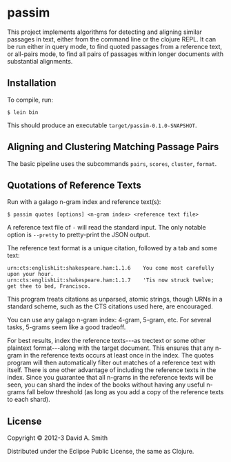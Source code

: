# passim

This project implements algorithms for detecting and aligning similar
passages in text, either from the command line or the clojure REPL.
It can be run either in query mode, to find quoted passages from a
reference text, or all-pairs mode, to find all pairs of passages
within longer documents with substantial alignments.

## Installation

To compile, run:

    $ lein bin

This should produce an executable `target/passim-0.1.0-SNAPSHOT`.

## Aligning and Clustering Matching Passage Pairs

The basic pipeline uses the subcommands `pairs`, `scores`, `cluster`,
`format`.

## Quotations of Reference Texts

Run with a galago n-gram index and reference text(s):

	$ passim quotes [options] <n-gram index> <reference text file>

A reference text file of `-` will read the standard input.  The only
notable option is `--pretty` to pretty-print the JSON output.

The reference text format is a unique citation, followed by a tab and
some text:

	urn:cts:englishLit:shakespeare.ham:1.1.6	You come most carefully upon your hour.
	urn:cts:englishLit:shakespeare.ham:1.1.7	'Tis now struck twelve; get thee to bed, Francisco.

This program treats citations as unparsed, atomic strings, though URNs
in a standard scheme, such as the CTS citations used here, are
encouraged.

You can use any galago n-gram index: 4-gram, 5-gram, etc. For several
tasks, 5-grams seem like a good tradeoff.

For best results, index the reference texts---as trectext or some
other plaintext format---along with the target document.  This ensures
that any n-gram in the reference texts occurs at least once in the
index.  The quotes program will then automatically filter out matches
of a reference text with itself.  There is one other advantage of
including the reference texts in the index.  Since you guarantee that
all n-grams in the reference texts will be seen, you can shard the
index of the books without having any useful n-grams fall below
threshold (as long as you add a copy of the reference texts to each
shard).


## License

Copyright © 2012-3 David A. Smith

Distributed under the Eclipse Public License, the same as Clojure.
